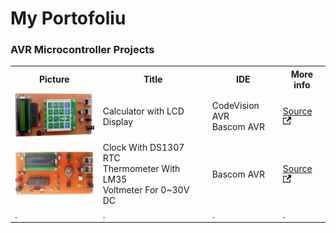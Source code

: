 

# My Portofoliu
<!---  --->

### AVR Microcontroller Projects

<table>
  <tr>
    <th>Picture</th>
    <th>Title</th>
    <th>IDE</th>
    <th>More info</th>
  </tr>

  <!--- ######################################## --->
  <tr>
    <!---  --->
    <td>
    <img
      src="https://github.com/AliRezaJoodi/AVR_Projects/raw/main/Calculator_LCD/Pictures/Album.jpg"
      alt="ts"
      width="150"
      height="70"
    />
    </td>
    <!---  --->
    <td>
        Calculator with LCD Display <br />
    </td>
    <!---  --->
    <td>
        CodeVision AVR <br />
        Bascom AVR <br />
    </td>
    <!---  --->
    <td>
        <a href="https://github.com/AliRezaJoodi/AVR_Projects/blob/main/Calculator_LCD" target="_top">
        <span>Source</span>
        <svg width="13.5" height="13.5" aria-hidden="true" viewBox="0 0 24 24" class="iconExternalLink_node_modules-@docusaurus-theme-classic-lib-theme-Icon-ExternalLink-styles-module"><path fill="currentColor" d="M21 13v10h-21v-19h12v2h-10v15h17v-8h2zm3-12h-10.988l4.035 4-6.977 7.07 2.828 2.828 6.977-7.07 4.125 4.172v-11z"></path></svg>
        </a></td>
  </tr>
  
  <!--- ######################################## --->  
  <tr>
    <!---  --->
    <td>
    <img
      src="https://github.com/AliRezaJoodi/AVR_Projects/raw/main/ClockWithDS1307&Thermometer&Voltmeter_LCD/Pictures/Album.jpg"
      alt="ts"
      width="150"
      height="70"
    />
    </td>
    <!---  --->
    <td>
    Clock With DS1307 RTC <br />
    Thermometer With LM35 <br />
    Voltmeter For 0~30V DC <br />
    </td>
    <!---  --->
    <td>
    Bascom AVR <br />
    </td>
    <!---  --->
    <td>
        <a href="https://github.com/AliRezaJoodi/AVR_Projects/blob/main/ClockWithDS1307&Thermometer&Voltmeter_LCD" target="_top">
        <span>Source</span>
        <svg width="13.5" height="13.5" aria-hidden="true" viewBox="0 0 24 24" class="iconExternalLink_node_modules-@docusaurus-theme-classic-lib-theme-Icon-ExternalLink-styles-module"><path fill="currentColor" d="M21 13v10h-21v-19h12v2h-10v15h17v-8h2zm3-12h-10.988l4.035 4-6.977 7.07 2.828 2.828 6.977-7.07 4.125 4.172v-11z"></path></svg>
        </a></td>
  </tr>

  <!--- ######################################## --->
  <tr>
    <td>.</td>
    <td>.</td>
    <td>.</td>
    <td>.</td>
  </tr>
  
</table>



